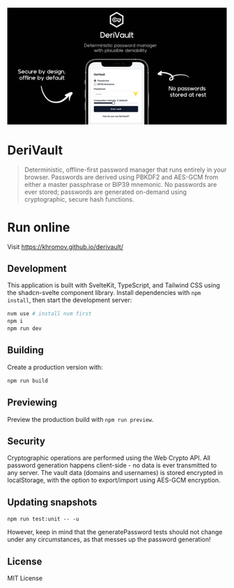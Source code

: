 ![Banner](./.github/resources/banner.png)

# DeriVault

> Deterministic, offline-first password manager that runs entirely in your browser. Passwords are derived using PBKDF2 and AES-GCM from either a master passphrase or BIP39 mnemonic. No passwords are ever stored; passwords are generated on-demand using cryptographic, secure hash functions.

# Run online

Visit https://khromov.github.io/derivault/

## Development

This application is built with SvelteKit, TypeScript, and Tailwind CSS using the shadcn-svelte component library. Install dependencies with `npm install`, then start the development server:

```bash
nvm use # install nvm first
npm i
npm run dev
```

## Building

Create a production version with:

```bash
npm run build
```

## Previewing

Preview the production build with `npm run preview`.

## Security

Cryptographic operations are performed using the Web Crypto API. All password generation happens client-side - no data is ever transmitted to any server. The vault data (domains and usernames) is stored encrypted in localStorage, with the option to export/import using AES-GCM encryption.

## Updating snapshots

```
npm run test:unit -- -u
```

However, keep in mind that the generatePassword tests should not change under any circumstances, as that messes up the password generation!

## License

MIT License
